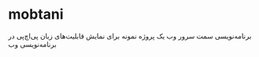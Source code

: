 # mobtani
برنامه‌نویسی سمت سرور وب
یک پروژه نمونه برای نمایش قابلیت‌های زبان پی‌اچ‌پی در برنامه‌نویسی وب
